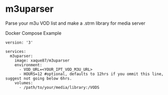 # m3uparser
Parse your m3u VOD list and make a .strm library for media server

Docker Compose Example

```compose example
version: '3'

services:
  m3uparser:
    image: xaque87/m3uparser
    environment:
      - VOD_URL=<YOUR_IPT_VOD_M3U_URL>
      - HOURS=12 #optional, defaults to 12hrs if you ommit this line, suggest not going below 6hrs.
    volumes:
      - /path/to/your/media/library:/VODS

```
